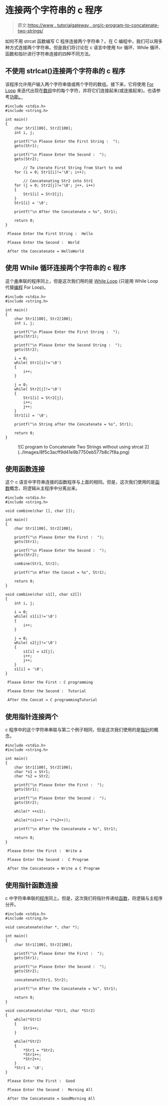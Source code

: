 # 连接两个字符串的 c 程序

> 原文:[https://www . tutorialgateway . org/c-program-to-concatenate-two-strings/](https://www.tutorialgateway.org/c-program-to-concatenate-two-strings/)

如何不用 strcat 函数编写 C 程序连接两个字符串？。在 C 编程中，我们可以用多种方式连接两个字符串。但是我们将讨论在 c 语言中使用 for 循环、While 循环、函数和指针进行字符串连接的四种不同方法。

## 不使用 strlcat()连接两个字符串的 c 程序

该程序允许用户输入两个字符串值或两个字符的数组。接下来，它将使用 [For Loop](https://www.tutorialgateway.org/for-loop-in-c-programming/) 来迭代出现在[数组](https://www.tutorialgateway.org/array-in-c/)中的每个字符，并将它们连接起来(或连接起来)。也请参考[功能。](https://www.tutorialgateway.org/strcat-in-c-programming/)

```
#include <stdio.h>
#include <string.h>

int main()
{
  	char Str1[100], Str2[100];
  	int i, j;

  	printf("\n Please Enter the First String :  ");
  	gets(Str1);

  	printf("\n Please Enter the Second :  ");
  	gets(Str2);

        // To iterate First String from Start to end  
  	for (i = 0; Str1[i]!='\0'; i++);

        // Concatenating Str2 into Str1  	
  	for (j = 0; Str2[j]!='\0'; j++, i++)
  	{
  		Str1[i] = Str2[j];
  	}
  	Str1[i] = '\0';

  	printf("\n After the Concatenate = %s", Str1);

  	return 0;
}
```

```
 Please Enter the First String :  Hello

 Please Enter the Second :  World

 After the Concatenate = HelloWorld
```

## 使用 While 循环连接两个字符串的 c 程序

这个[串](https://www.tutorialgateway.org/c-string/)串联的程序同上，但是这次我们用的是 [While Loop](https://www.tutorialgateway.org/while-loop-in-c/) (只是用 While Loop 代替[编程](https://www.tutorialgateway.org/c-programming/) For Loop)。

```
#include <stdio.h>
#include <string.h>

int main()
{
  	char Str1[100], Str2[100];
  	int i, j;

  	printf("\n Please Enter the First String :  ");
  	gets(Str1);

  	printf("\n Please Enter the Second String :  ");
  	gets(Str2);

  	i = 0;
	while( Str1[i]!='\0')
	{
		i++;
	}

  	j = 0;
  	while( Str2[j]!='\0')
  	{
  		Str1[i] = Str2[j];
  		i++;
  		j++;
  	}
  	Str1[i] = '\0';

  	printf("\n String after the Concatenate = %s", Str1);

  	return 0;
}
```

<figure class="wp-block-image">![C program to Concatenate Two Strings without using strcat 2](../Images/8f5c3acff9d41e9b7750eb577b8c7f8a.png)</figure>

## 使用函数连接

这个 c 语言中字符串连接的函数程序与上面的相同。但是，这次我们使用的是[函数](https://www.tutorialgateway.org/functions-in-c/)概念，将逻辑从主程序中分离出来。

```
#include <stdio.h>
#include <string.h>

void combine(char [], char []); 

int main()
{
  	char Str1[100], Str2[100];

  	printf("\n Please Enter the First :  ");
  	gets(Str1);

  	printf("\n Please Enter the Second :  ");
  	gets(Str2);

  	combine(Str1, Str2);

  	printf("\n After the Concat = %s", Str1);

  	return 0;
}

void combine(char s1[], char s2[])
{
	int i, j;

	i = 0;
	while( s1[i]!='\0')
	{
		i++;
	}

  	j = 0;
  	while( s2[j]!='\0')
  	{
  		s1[i] = s2[j];
  		i++;
  		j++;
  	}
  	s1[i] = '\0';
}
```

```
 Please Enter the First : C programming

 Please Enter the Second :  Tutorial

 After the Concat = C programmingTutorial
```

## 使用指针连接两个

c 程序中的这个字符串串联与第二个例子相同，但是这次我们使用的是[指针](https://www.tutorialgateway.org/pointers-in-c/)的概念。

```
#include <stdio.h>
#include <string.h>

int main()
{
  	char Str1[100], Str2[100];
  	char *s1 = Str1;
	char *s2 = Str2;

  	printf("\n Please Enter the First :  ");
  	gets(Str1);

  	printf("\n Please Enter the Second :  ");
  	gets(Str2);

  	while(* ++s1);

  	while(*(s1++) = (*s2++)); 

  	printf("\n After the Concatenate = %s", Str1);

  	return 0;
}
```

```
 Please Enter the First :  Write a 

 Please Enter the Second :  C Program

 After the Concatenate = Write a C Program
```

## 使用指针函数连接

c 中字符串串联的[程序](https://www.tutorialgateway.org/c-programming-examples/)同上。但是，这次我们将指针传递给[函数](https://www.tutorialgateway.org/functions-in-c/)，将逻辑与主程序分开。

```
#include <stdio.h>
#include <string.h>

void concatenate(char *, char *); 

int main()
{
  	char Str1[100], Str2[100];

  	printf("\n Please Enter the First :  ");
  	gets(Str1);

  	printf("\n Please Enter the Second :  ");
  	gets(Str2);

  	concatenate(Str1, Str2);

  	printf("\n After the Concatenate = %s", Str1);

  	return 0;
}

void concatenate(char *Str1, char *Str2)
{
	while(*Str1)
	{
		Str1++;
	}

	while(*Str2)
	{
		*Str1 = *Str2;
		*Str1++;
		*Str2++;
  	}
  	*Str1 = '\0';
}
```

```
 Please Enter the First :  Good

 Please Enter the Second :  Morning All

 After the Concatenate = GoodMorning All
```